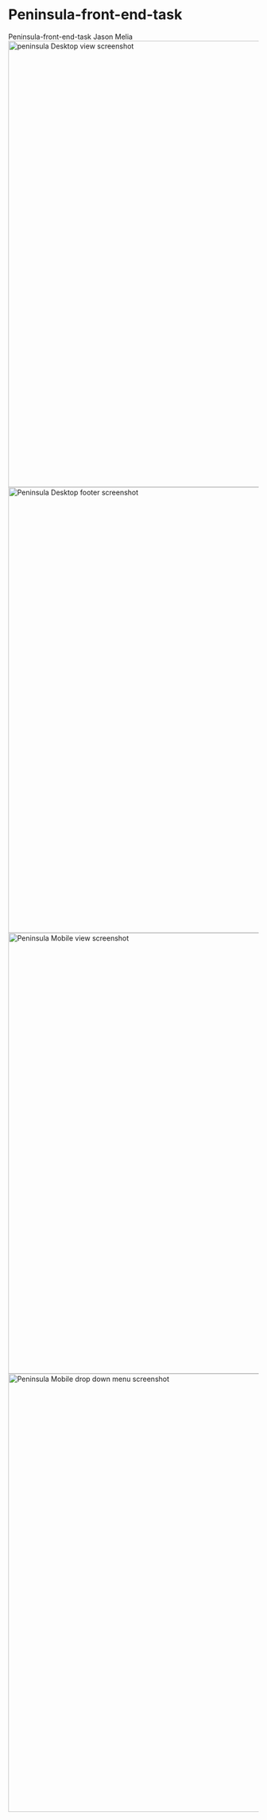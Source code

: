 # Peninsula-front-end-task
Peninsula-front-end-task Jason Melia
<img width="1893" height="898" alt="peninsula Desktop view screenshot" src="https://github.com/user-attachments/assets/9e93ecac-60d7-4d5d-ac23-50c54b310058" />
<img width="1900" height="897" alt="Peninsula Desktop footer screenshot" src="https://github.com/user-attachments/assets/faee35f9-b1d1-48eb-ab3f-c06bcc677c6d" />
<img width="595" height="887" alt="Peninsula Mobile view screenshot" src="https://github.com/user-attachments/assets/bbd1f596-209a-4d69-b7ac-05617afa2866" />
<img width="595" height="882" alt="Peninsula Mobile drop down menu screenshot" src="https://github.com/user-attachments/assets/2fb87501-82be-4cd9-ac39-713bf9c6bffe" />
